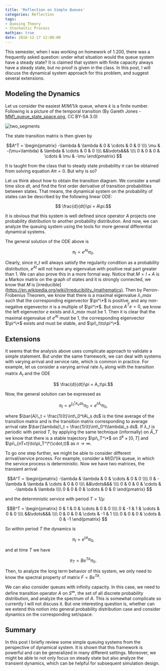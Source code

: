 ```yaml
---
title: 'Reflection on Simple Queues'
categories: Reflection
tags:
- Queuing Theory
- Stochastic Process
mathjax: true
date: 2016-12-17 12:00:00
---
```

This semester, when I was working on homework of 1.200, there was a frequently asked question: under what situation would the queue system have a steady state? It is claimed that system with finite capacity always have a steady state, but no proof is given in the class. In this post, I will discuss the dynamical system approach for this problem, and suggest several extensions.

<!--more-->

## Modeling the Dynamics

Let us consider the easiest $M$/$M$/1/$k$ queue, where $k$ is a finite number. Following is a picture of the temporal transition (By Gareth Jones - [MM1_queue_state_space.png](https://commons.wikimedia.org/w/index.php?curid=17204982), CC BY-SA 3.0)

![two_segments](/blogs/images/MM1_queue_state_space.png)

The state transition matrix is then given by

$$A^T = \begin{pmatrix} -\lambda & \lambda & 0 & \cdots & 0 & 0 \\\\ \mu & -(\mu+\lambda) & \lambda & \cdots & 0 & 0 \\\\ &&\vdots&&& \\\\ 0 & 0 & 0 & \cdots & \mu & -\mu \end{pmatrix} $$

It is taught from the class that to steady state probability $\pi$ can be obtained from solving equation $A\pi = 0$. But why is so?

Let us think about how to obtain the transition diagram. We consider a small time slice $dt$, and find the first order derivative of transition probabilities between states. That means, the dynamical system on the probability of states can be described by the following linear ODE:

$$ \frac{d}{dt}\pi = A\pi.$$

It is obvious that this system is well defined since operator $A$ projects one probability distribution to another probability distribution. And now, we can analyze the queuing system using the tools for more general differential dynamical systems.

The general solution of the ODE above is

$$\pi_t = e^{At} \pi_0.$$

Clearly, since $\pi\_t$ will always satisfy the regularity condition as a probability distribution, $e^{At}$ will not have any eigenvalue with positive real part greater than 1. We can also prove this in a more formal way. Notice that $M = I + A$ is a Markov matrix on the graph of states and it is strongly connected, we know that $M$ is [irreducible](https://en.wikipedia.org/wiki/Irreducibility_(mathematics). Then by Perron-Frobenius Theorem, we know that there is a maximal eigenvalue $\lambda\_{max}$ such that the corresponding eigenvector $\pi^\*$ is positive, and any non-negative eigenvector $\pi$ is a multiple of $\pi^\*$. But since $A^Te = 0$, we know the left eigenvector $e$ exists and $\lambda\_{max}$ must be 1. Then it is clear that the maximal eigenvalue of $e^{At}$ must be 1, the corresponding eigenvector $\pi^\*$ exists and must be stable, and $\pi\_t\to\pi^\*$.

## Extensions

It seems that the analysis above uses complicate approach to validate a simple statement. But under the same framework, we can deal with systems with varying arrival and service rate, which is common in practice. For example, let us consider a varying arrival rate $\lambda_t$ along with the transition matrix $A_t$ and the ODE

$$ \frac{d}{dt}\pi = A_t\pi.$$

Now, the general solution can be expressed as

$$\pi_t = e^{\int_0^t A_s ds} \pi_0 = e^{t\bar{A}_t} \pi_0,$$

where $\bar{A}\_t = \frac{1}{t}\int\_0^tA\_s ds$ is the time average of the transition matrix and is the transition matrix corresponding to average arrival rate $\bar{\lambda}\_t = \frac{1}{t}\int\_0^t\lambda\_s ds$. If $\lambda\_t$ is periodic with period $T$, by applying the same technique (informally) on $\bar{A}\_T$ we know that there is a stable trajectory $\pi\_T^\*$ on $S^k \times [0,T]$ and $\pi\_{nT+t}\to\pi_T^\*(\cdot,t)$ as $n\to\infty$.

To go one step further, we might be able to consider different arrival/service process. For example, consider a $M$/$D$/1/$k$ queue, in which the service process is deterministic. Now we have two matrices, the transient arrival

$$A^T = \begin{pmatrix} -\lambda & \lambda & 0 & \cdots & 0 & 0 \\\\ 0 & -\lambda & \lambda & \cdots & 0 & 0 \\\\ &&\vdots&&& \\\\ 0 & 0 & 0 & \cdots & -\lambda & \lambda \\\\ 0 & 0 & 0 & \cdots & 0 & 0 \end{pmatrix} $$

and the deterministic service with period $T=1/\mu$

$$B^T = \begin{pmatrix} 0 & 1 & 0 & \cdots & 0 & 0 \\\\ 0 & -1 & 1 & \cdots & 0 & 0 \\\\ &&\vdots&&& \\\\ 0 & 0 & 0 & \cdots & -1 & 1 \\\\ 0 & 0 & 0 & \cdots & 0 & -1 \end{pmatrix} $$

So within period $T$ the dynamics is

$$\pi_t = e^{tA} \pi_0,$$

and at time $T$ we have

$$\pi_T = Be^{TA} \pi_0.$$

Then, to analyze the long term behavior of this system, we only need to know the spectral property of matrix $F=Be^{TA}$.

We can also consider queues with infinity capacity. In this case, we need to define transition operator $A$ on $S^{\infty}$, the set of all discrete probability distribution, and analyze the spectrum of $A$. This is somewhat complicate so currently I will not discuss it. But one interesting question is, whether can we extend this notion into general probability distribution case and consider dynamics on the corresponding set/space.

## Summary

In this post I briefly review some simple queuing systems from the perspective of dynamical system. It is shown that this framework is powerful and can be generalized in many different settings. Moreover, we might be able to not only focus on steady state but also analyze the transient dynamics, which can be helpful for subsequent simulation design.
